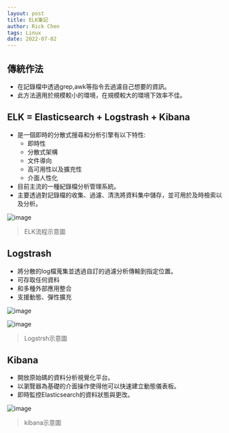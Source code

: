 ```yaml
---
layout: post
title: ELK筆記
author: Rick Chen
tags: Linux
date: 2022-07-02
---
```


## 傳統作法
* 在記錄檔中透過grep,awk等指令去過濾自己想要的資訊。
* 此方法適用於規模較小的環境，在規模較大的環境下效率不佳。

## ELK = Elasticsearch + Logstrash + Kibana
* 是一個即時的分散式搜尋和分析引擎有以下特性:
   * 即時性
   * 分散式架構
   * 文件導向
   * 高可用性以及擴充性
   * 介面人性化
* 目前主流的一種紀錄檔分析管理系統。
* 主要透過對記錄檔的收集、過濾、清洗將資料集中儲存，並可用於及時檢索以及分析。

![image](https://user-images.githubusercontent.com/62127656/176985182-5f76480d-b8c6-4c8a-9da4-efeef0a52ddf.png)
>ELK流程示意圖

## Logstrash
* 將分散的log檔蒐集並透過自訂的過濾分析傳輸到指定位置。
* 可存取任何資料
* 和多種外部應用整合
* 支援動態、彈性擴充

![image](https://user-images.githubusercontent.com/62127656/176985708-923b2671-a8c0-41ad-afda-ca8f0066c002.png)

![image](https://user-images.githubusercontent.com/62127656/176985214-c8717f2a-afca-41f3-a8b8-94544d5d5c12.png)
>Logstrsh示意圖

## Kibana
* 開放原始碼的資料分析視覺化平台。
* 以瀏覽器為基礎的介面操作使得他可以快速建立動態儀表板。
* 即時監控Elasticsearch的資料狀態與更改。

![image](https://user-images.githubusercontent.com/62127656/176985906-c8dc1c9a-f2d4-49ab-ae44-b95735de2864.png)
>kibana示意圖
